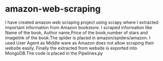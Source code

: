 # amazon-web-scraping
I have created amazon web scraping project using scrapy where I extracted important information from Amazon bookstore.
I scraped information like Name of the book, Author name,Price of the book,number of stars and imagelink of the book.The spider is placed in amazon/spiders/amazon.
I used User Agent as Middle ware as Amazon does not allow scraping their website easily.
Finally the extracted from website is exported into MongoDB.The code is placed in the Pipelines.py
